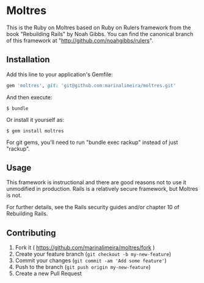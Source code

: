 # Moltres

This is the Ruby on Moltres based on Ruby on Rulers framework from the book "Rebuilding Rails" by Noah Gibbs. You can find the canonical branch of this framework at "http://github.com/noahgibbs/rulers".

## Installation

Add this line to your application's Gemfile:

```ruby
gem 'moltres', git: 'git@github.com:marinalimeira/moltres.git'
```

And then execute:

    $ bundle

Or install it yourself as:

    $ gem install moltres

For git gems, you'll need to run "bundle exec rackup" instead of just "rackup".

## Usage

This framework is instructional and there are good reasons not to use it unmodified in production. Rails is a relatively secure framework, but Moltres is not.

For further details, see the Rails security guides and/or chapter 10 of Rebuilding Rails.

## Contributing

1. Fork it ( https://github.com/marinalimeira/moltres/fork )
2. Create your feature branch (`git checkout -b my-new-feature`)
3. Commit your changes (`git commit -am 'Add some feature'`)
4. Push to the branch (`git push origin my-new-feature`)
5. Create a new Pull Request
